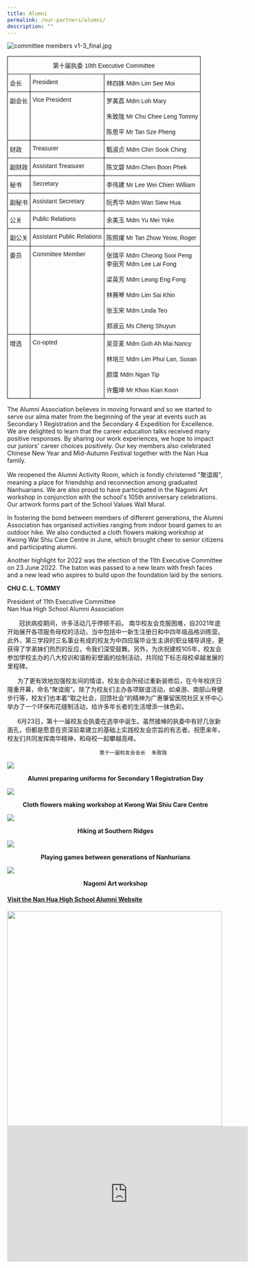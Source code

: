 ```yaml
---
title: Alumni
permalink: /our-partners/alumni/
description: ""
---
```

![committee members v1-3_final.jpg](/images/committee%20members%20v1-3_final.jpg)

<style type="text/css">
.tg  {border-collapse:collapse;border-spacing:0;}
.tg td{border-color:black;border-style:solid;border-width:1px;font-family:Arial, sans-serif;font-size:14px;
  overflow:hidden;padding:10px 5px;word-break:normal;}
.tg th{border-color:black;border-style:solid;border-width:1px;font-family:Arial, sans-serif;font-size:14px;
  font-weight:normal;overflow:hidden;padding:10px 5px;word-break:normal;}
.tg .tg-baqh{text-align:center;vertical-align:top}
.tg .tg-0lax{text-align:left;vertical-align:top}
</style>
<table class="tg">
<thead>
  <tr>
    <th colspan="3" class="tg-baqh">第十届执委 10th Executive Committee
</th>
  </tr>
</thead>
<tbody>
  <tr>
    <td class="tg-0lax">会长</td>
    <td class="tg-0lax">President </td>
    <td class="tg-0lax">林四妹 Mdm Lim See Moi</td>
  </tr>
  <tr>
    <td class="tg-0lax">副会长<br></td>
    <td class="tg-0lax">Vice President</td>
    <td class="tg-0lax">罗美荔 Mdm Loh Mary<br><br>朱致陇  Mr Chu Chee Leng Tommy<br><br>陈思平 Mr Tan Sze Pheng<br></td>
  </tr>
  <tr>
    <td class="tg-0lax">财政  </td>
    <td class="tg-0lax">Treasurer </td>
    <td class="tg-0lax">甄淑贞 Mdm Chin Sook Ching </td>
  </tr>
  <tr>
    <td class="tg-0lax">副财政 </td>
    <td class="tg-0lax"> Assistant Treasurer</td>
    <td class="tg-0lax">陈文碧 Mdm Chen Boon Phek  </td>
  </tr>
  <tr>
    <td class="tg-0lax"> 秘书</td>
    <td class="tg-0lax">Secretary </td>
    <td class="tg-0lax"> 李伟建 Mr Lee Wei Chien William<br></td>
  </tr>
  <tr>
    <td class="tg-0lax"> 副秘书</td>
    <td class="tg-0lax"> Assistant Secretary</td>
    <td class="tg-0lax"> 阮秀华 Mdm Wan Siew Hua </td>
  </tr>
  <tr>
    <td class="tg-0lax">公关</td>
    <td class="tg-0lax"> Public Relations</td>
    <td class="tg-0lax">余美玉 Mdm Yu Mei Yoke </td>
  </tr>
  <tr>
    <td class="tg-0lax">副公关 </td>
    <td class="tg-0lax"> Assistant Public Relations</td>
    <td class="tg-0lax"> 陈照燿 Mr Tan Zhow Yeow, Roger </td>
  </tr>
  <tr>
    <td class="tg-0lax"> 委员</td>
    <td class="tg-0lax"> Committee Member</td>
    <td class="tg-0lax"> 张瑞平 Mdm Cheong Sooi Peng<br>李丽芳 Mdm Lee Lai Fong<br><br>梁英芳 Mdm Leong Eng Fong<br><br>林赛琴 Mdm Lim Sai Khin<br><br>张玉宋 Mdm Linda Teo<br><br>郑淑云 Ms Cheng Shuyun<br></td>
  </tr>
  <tr>
    <td class="tg-0lax">增选 </td>
    <td class="tg-0lax">Co-opted </td>
    <td class="tg-0lax">吴亚麦  Mdm Goh Ah Mai Nancy<br><br>林培兰 Mdm Lim Phui Lan, Susan <br><br>颜㻡 Mdm Ngan Tip<br><br>许鑑坤 Mr Khoo Kian Koon<br></td>
  </tr>
</tbody>
</table>

       

The Alumni Association believes in moving forward and so we started to serve our alma mater from the beginning of the year at events such as Secondary 1 Registration and the Secondary 4 Expedition for Excellence. We are delighted to learn that the career education talks received many positive responses. By sharing our work experiences, we hope to impact our juniors' career choices positively. Our key members also celebrated Chinese New Year and Mid-Autumn Festival together with the Nan Hua family.

We reopened the Alumni Activity Room, which is fondly christened "聚谊阁", meaning a place for friendship and reconnection among graduated Nanhuarians. We are also proud to have participated in the Nagomi Art workshop in conjunction with the school's 105th anniversary celebrations. Our artwork forms part of the School Values Wall Mural.

In fostering the bond between members of different generations, the Alumni Association has organised activities ranging from indoor board games to an outdoor hike. We also conducted a cloth flowers making workshop at Kwong Wai Shiu Care Centre in June, which brought cheer to senior citizens and participating alumni.

Another highlight for 2022 was the election of the 11th Executive Committee on 23 June 2022. The baton was passed to a new team with fresh faces and a new lead who aspires to build upon the foundation laid by the seniors.

**CHU C. L. TOMMY**

President of 11th Executive Committee  
Nan Hua High School Alumni Association

  
       冠状病疫期间，许多活动几乎停顿不前。 南华校友会克服困难，自2021年底开始展开各项服务母校的活动，当中包括中一新生注册日和中四年级品格训练营。此外，第三学段时三名事业有成的校友为中四应届毕业生主讲的职业辅导讲座，更获得了学弟妹们热烈的反应，令我们深受鼓舞。另外，为庆祝建校105年，校友会参加学校主办的八大校训和谐粉彩壁画的绘制活动，共同绘下标志母校卓越发展的里程碑。

      为了更有效地加强校友间的情谊，校友会会所经过重新装修后，在今年校庆日隆重开幕，命名“聚谊阁”。除了为校友们主办各项联谊活动，如桌游、南部山脊健步行等，校友们也本着“取之社会，回馈社会”的精神为广惠肇留医院社区关怀中心举办了一个环保布花缝制活动，给许多年长者的生活增添一抹色彩。

      6月23日，第十一届校友会执委在选举中诞生。虽然接棒的执委中有好几张新面孔，但都是愿意在资深前辈建立的基础上实践校友会宗旨的有志者。祝愿来年，校友们共同发挥南华精神，和母校一起攀越高峰。

                                  第十一届校友会会长  朱致陇


![](/images/Alumni_Preparing%20uniforms%20for%20Secondary%201%20students.jpg)
<p style="text-align: center"><strong>Alumni preparing uniforms for Secondary 1 Registration Day</p>
	
![](/images/Alumni_Cloth%20flowers%20making%20workshop%20at%20Kwong%20Wai%20Shiu%20Care%20Centre.jpg)
	
<p style="text-align: center"><strong>Cloth flowers making workshop at Kwong Wai Shiu Care Centre</p>

![](/images/Alumni_Hiking%20Southern%20Ridges.jpg)
<p style="text-align: center"><strong>Hiking at Southern Ridges
	
![](/images/Alumni_Playing%20games%20between%20generations%20of%20Nanhurians.jpg)
<p style="text-align: center"><strong>Playing games between generations of Nanhurians
	
![](/images/Alumni_Nagomi%20Art%20workshop.jpg)
<p style="text-align: center"><strong>Nagomi Art workshop
	

	





  




  

  


  




#### [Visit the Nan Hua High School Alumni Website](https://www.facebook.com/nanhuaalumni)

<img style="width:500px" src="/images/Alumni_2016_Logo.jpg">
<br>

  

  <iframe width="560" height="315" src="https://www.youtube.com/embed/rFp5NxXsS8w" title="YouTube video player" frameborder="0" allow="accelerometer; autoplay; clipboard-write; encrypted-media; gyroscope; picture-in-picture" allowfullscreen></iframe>